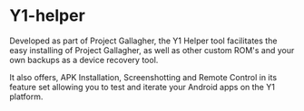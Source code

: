 # Y1-helper
Developed as part of Project Gallagher, the Y1 Helper tool facilitates the easy installing of Project Gallagher, as well as other custom ROM's and your own backups as a device recovery tool.

It also offers, APK Installation, Screenshotting and Remote Control in its feature set allowing you to test and iterate your Android apps on the Y1 platform.
